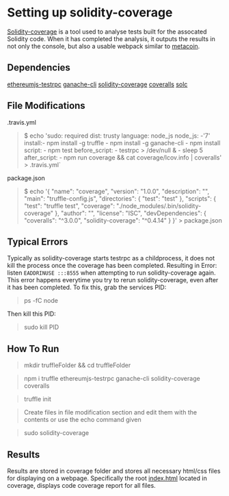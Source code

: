 # Setting up solidity-coverage

[Solidity-coverage](https://github.com/sc-forks/solidity-coverage "Solidity-coverage") is a tool used to analyse tests built for the assocated Solidity code.  When it has completed the analysis, it outputs the results in not only the console, but also a usable webpack similar to [metacoin](https://sc-forks.github.io/metacoin/ "metacoin").  

## Dependencies
[ethereumjs-testrpc](https://www.npmjs.com/package/ethereumjs-testrpc "ethereumjs-testrpc") 
[ganache-cli](https://www.npmjs.com/package/ganache-cli "ganache-cli") 
[solidity-coverage](https://www.npmjs.com/package/solidity-coverage "solidity-coverage") 
[coveralls](https://www.npmjs.com/package/coveralls "coveralls")
[solc](https://www.npmjs.com/package/solc "solc")


## File Modifications
.travis.yml
> $ echo 'sudo: required
dist: trusty
language: node_js
node_js: -'7'
install:- npm install -g truffle - npm install -g ganache-cli - npm install
script: - npm test
before_script: - testrpc > /dev/null & - sleep 5
after_script: - npm run coverage && cat coverage/lcov.info | coveralls' > .travis.yml`



package.json
> $ echo '{
  "name": "coverage",
  "version": "1.0.0",
  "description": "",
  "main": "truffle-config.js",
  "directories": {
    "test": "test"
  },
  "scripts": {
    "test": "truffle test",
    "coverage": "./node_modules/.bin/solidity-coverage"
  },
  "author": "",
  "license": "ISC",
  "devDependencies": {
    "coveralls": "^3.0.0",
    "solidity-coverage": "^0.4.14"
  }
}' > package.json


## Typical Errors
Typically as solidity-coverage starts testrpc as a childprocess, it does not kill the process once the coverage has been completed.
Resulting in Error: listen `EADDRINUSE :::8555` when attempting to run solidity-coverage again.  This error happens everytime you try to rerun solidity-coverage, even after it has been completed.
To fix this, grab the services PID:
 > ps -fC node 

Then kill this PID: 
 > sudo kill PID


## How To Run
 > mkdir truffleFolder && cd truffleFolder      
 
 > npm i truffle ethereumjs-testrpc ganache-cli solidity-coverage coveralls
 
 > truffle init 
 
 > Create files in file modification section and edit them with the contents or use the echo command given
 
 > sudo solidity-coverage
     
## Results
Results are stored in coverage folder and stores all necessary html/css files for displaying on a webpage.  Specifically the root [index.html](https://github.com/MyBitFoundation/MyBitDapp/blob/solcCoverage/coverage/index.html "index.html") located in coverage, displays code coverage report for all files. 
